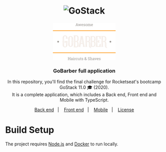 <h1 align="center">
    <img alt="GoStack" src="https://rocketseat-cdn.s3-sa-east-1.amazonaws.com/bootcamp-header.png" width="200px" />
</h1>

<h3 align="center">
  <img alt="GoStack" src=".github/logo@2x.png" width="200px" /> <br/><br/>
  GoBarber full application
</h3>

<p align="center">In this repository, you'll find the final challenge for Rocketseat's bootcamp GoStack 11.0 🎓 (2020). <br/> It is a complete application, which includes a Back end, Front end and Mobile with TypeScript.</p>

<p align="center">
  <a href="#coffee-back-end">Back end</a>&nbsp;&nbsp;&nbsp;|&nbsp;&nbsp;&nbsp;
  <a href="#computer-front-end">Front end</a>&nbsp;&nbsp;&nbsp;|&nbsp;&nbsp;&nbsp;
  <a href="#iphone-mobile">Mobile</a>&nbsp;&nbsp;&nbsp;|&nbsp;&nbsp;&nbsp;
  <a href="#memo-license">License</a>
</p>

# Build Setup

The project requires [Node.js](https://nodejs.org/) and [Docker](https://docs.docker.com/install/) to run locally.
